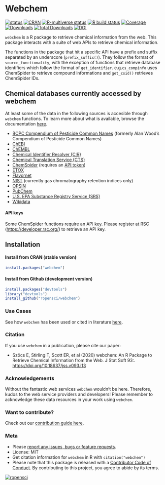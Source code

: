 
<!-- README.md is generated from README.Rmd. Please edit that file -->

# Webchem

<!-- badges: start -->

[![status](https://www.repostatus.org/badges/latest/active.svg)](https://www.repostatus.org/#active)
[![CRAN](https://www.r-pkg.org/badges/version/webchem)](https://CRAN.R-project.org/package=webchem)
[![R-multiverse
status](https://img.shields.io/badge/dynamic/json?url=https%3A%2F%2Fcommunity.r-multiverse.org%2Fapi%2Fpackages%2Fwebchem&query=%24.Version&label=r-multiverse)](https://community.r-multiverse.org/webchem)
[![R build
status](https://github.com/ropensci/webchem/workflows/R-CMD-check/badge.svg)](https://github.com/ropensci/webchem/actions)
[![Coverage](https://codecov.io/github/ropensci/webchem/coverage.svg?branch=master)](https://app.codecov.io/gh/ropensci/webchem/branch/master)
[![Downloads](https://cranlogs.r-pkg.org/badges/webchem)](https://cran.r-project.org/package=webchem)
[![Total
Downloads](https://cranlogs.r-pkg.org/badges/grand-total/webchem?color=blue)](https://cran.r-project.org/package=webchem)
[![DOI](https://img.shields.io/badge/DOI-10.18637%2Fjss.v093.i13-blue)](https://doi.org/10.18637/jss.v093.i13)

<!-- badges: end -->

`webchem` is a R package to retrieve chemical information from the web.
This package interacts with a suite of web APIs to retrieve chemical
information.

The functions in the package that hit a specific API have a prefix and
suffix separated by an underscore (`prefix_suffix()`). They follow the
format of `source_functionality`, with the exception of functions that
retrieve database identifiers which follow the format of
`get_identifier`. e.g.`cs_compinfo` uses ChemSpider to retrieve compound
informations and `get_csid()` retrieves ChemSpider IDs.

## Chemical databases currently accessed by webchem

At least some of the data in the following sources is accesible through
`webchem` functions. To learn more about what is available, browse the
documentation
[here](https://docs.ropensci.org/webchem/reference/index.html).

- [BCPC Compendium of Pesticide Common
  Names](https://pesticidecompendium.bcpc.org) (formerly Alan Wood’s
  Compendium of Pesticide Common Names)
- [ChEBI](https://www.ebi.ac.uk/chebi/)
- [ChEMBL](https://www.ebi.ac.uk/chembl/)
- [Chemical Identifier Resolver
  (CIR)](https://cactus.nci.nih.gov/chemical/structure)
- [Chemical Translation Service (CTS)](http://cts.fiehnlab.ucdavis.edu/)
- [ChemSpider](https://www.chemspider.com/) (requires an [API
  token](https://developer.rsc.org/))
- [ETOX](http://webetox.uba.de/webETOX/index.do)
- [Flavornet](http://www.flavornet.org)
- [NIST](https://webbook.nist.gov) (currently gas chromatography
  retention indices only)
- [OPSIN](https://www.ebi.ac.uk/opsin/)
- [PubChem](https://pubchem.ncbi.nlm.nih.gov/)
- [U.S. EPA Substance Registry Service
  (SRS)](https://cdxnodengn.epa.gov/cdx-srs-rest/)
- [Wikidata](https://www.wikidata.org/wiki/Wikidata:WikiProject_Chemistry)

#### API keys

Some ChemSpider functions require an API key. Please register at RSC
(<https://developer.rsc.org/>) to retrieve an API key.

## Installation

#### Install from CRAN (stable version)

``` r
install.packages("webchem")
```

#### Install from Github (development version)

``` r
install.packages("devtools")
library("devtools")
install_github("ropensci/webchem")
```

### Use Cases

See how `webchem` has been used or cited in literature
[here](https://scholar.google.com/scholar?cites=14244442030948237605&as_sdt=40000005&sciodt=0,22&hl=en).

### Citation

If you use `webchem` in a publication, please cite our paper:

- Szöcs E, Stirling T, Scott ER, et al (2020) webchem: An R Package to
  Retrieve Chemical Information from the Web. J Stat Soft 93:.
  <https://doi.org/10.18637/jss.v093.i13>

### Acknowledgements

Without the fantastic web services `webchem` wouldn’t be here.
Therefore, kudos to the web service providers and developers! Please
remember to acknowledge these data resources in your work using
`webchem`.

### Want to contribute?

Check out our [contribution guide
here](https://github.com/ropensci/webchem/blob/master/CONTRIBUTING.md).

### Meta

- Please [report any issues, bugs or feature
  requests](https://github.com/ropensci/webchem/issues).
- License: MIT
- Get citation information for `webchem` in R with `citation("webchem")`
- Please note that this package is released with a [Contributor Code of
  Conduct](https://ropensci.org/code-of-conduct/). By contributing to
  this project, you agree to abide by its terms.

[![ropensci](https://ropensci.org/public_images/github_footer.png)](https://ropensci.org)

